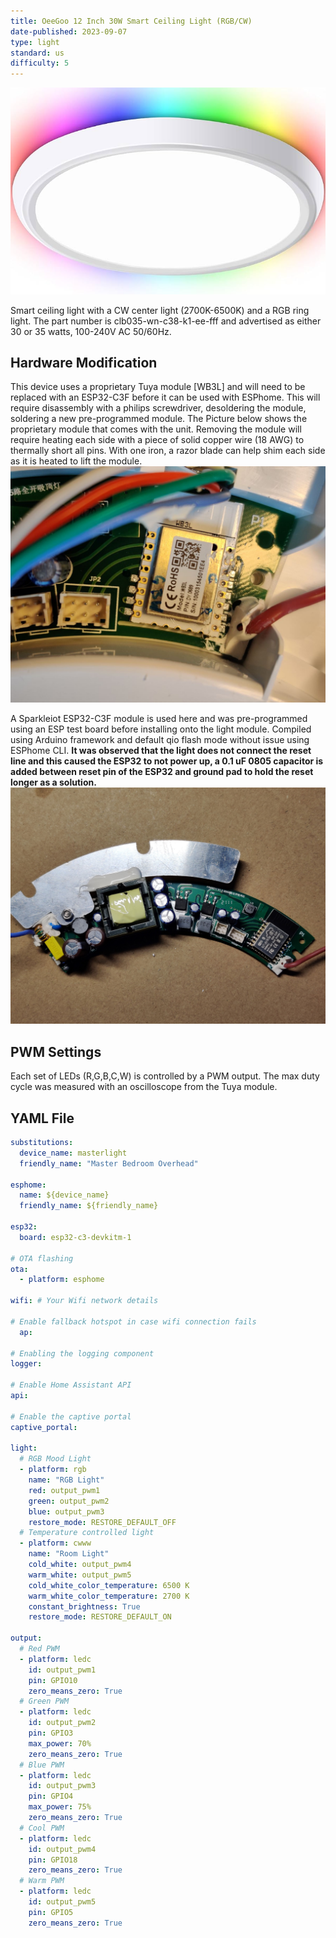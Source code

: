 ```yaml
---
title: OeeGoo 12 Inch 30W Smart Ceiling Light (RGB/CW)
date-published: 2023-09-07
type: light
standard: us
difficulty: 5
---
```

![Product Image](Oeegoo_light.png "Product Image")

Smart ceiling light with a CW center light (2700K-6500K) and a RGB ring light. The part number is clb035-wn-c38-k1-ee-fff and advertised as either 30 or 35 watts, 100-240V AC 50/60Hz.

## Hardware Modification

This device uses a proprietary Tuya module [WB3L] and will need to be replaced with an ESP32-C3F before it can be used with ESPhome. This will require disassembly with a philips screwdriver, desoldering the module, soldering a new pre-programmed module.
The Picture below shows the proprietary module that comes with the unit. Removing the module will require heating each side with a piece of solid copper wire (18 AWG) to thermally short all pins. With one iron, a razor blade can help shim each side as it is heated to lift the module.
![Proprietary Tuya Image](IMG_20230415_sm.jpg)

A Sparkleiot ESP32-C3F module is used here and was pre-programmed using an ESP test board before installing onto the light module. Compiled using Arduino framework and default qio flash mode without issue using ESPhome CLI. **It was observed that the light does not connect the reset line and this caused the ESP32 to not power up, a 0.1 uF 0805 capacitor is added between reset pin of the ESP32 and ground pad to hold the reset longer as a solution.**
![Completed Modification](IMG_20230807_sm.jpg)

## PWM Settings

Each set of LEDs (R,G,B,C,W) is controlled by a PWM output. The max duty cycle was measured with an oscilloscope from the Tuya module.

## YAML File

```yaml
substitutions:
  device_name: masterlight
  friendly_name: "Master Bedroom Overhead"

esphome:
  name: ${device_name}
  friendly_name: ${friendly_name}

esp32:
  board: esp32-c3-devkitm-1
    
# OTA flashing
ota:
  - platform: esphome

wifi: # Your Wifi network details
  
# Enable fallback hotspot in case wifi connection fails  
  ap:

# Enabling the logging component
logger:

# Enable Home Assistant API
api:

# Enable the captive portal
captive_portal:

light:
  # RGB Mood Light
  - platform: rgb
    name: "RGB Light"
    red: output_pwm1
    green: output_pwm2
    blue: output_pwm3
    restore_mode: RESTORE_DEFAULT_OFF
  # Temperature controlled light
  - platform: cwww
    name: "Room Light"
    cold_white: output_pwm4
    warm_white: output_pwm5
    cold_white_color_temperature: 6500 K
    warm_white_color_temperature: 2700 K
    constant_brightness: True
    restore_mode: RESTORE_DEFAULT_ON

output:
  # Red PWM
  - platform: ledc
    id: output_pwm1
    pin: GPIO10
    zero_means_zero: True
  # Green PWM
  - platform: ledc
    id: output_pwm2
    pin: GPIO3
    max_power: 70%
    zero_means_zero: True
  # Blue PWM
  - platform: ledc
    id: output_pwm3
    pin: GPIO4
    max_power: 75%
    zero_means_zero: True
  # Cool PWM
  - platform: ledc
    id: output_pwm4
    pin: GPIO18
    zero_means_zero: True
  # Warm PWM
  - platform: ledc
    id: output_pwm5
    pin: GPIO5
    zero_means_zero: True
```
